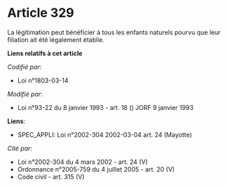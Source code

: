 # Article 329

La légitimation peut bénéficier à tous les enfants naturels pourvu que leur filiation ait été légalement établie.

**Liens relatifs à cet article**

_Codifié par_:

  - Loi n°1803-03-14

_Modifié par_:

  - Loi n°93-22 du 8 janvier 1993 - art. 18 () JORF 9 janvier 1993

**Liens**:

  - SPEC_APPLI: Loi n°2002-304 2002-03-04 art. 24 (Mayotte)

_Cité par_:

  - Loi n°2002-304 du 4 mars 2002 - art. 24 (V)
  - Ordonnance n°2005-759 du 4 juillet 2005 - art. 20 (V)
  - Code civil - art. 315 (V)
